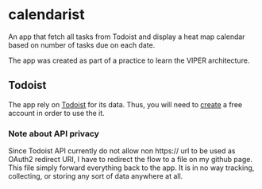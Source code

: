 # calendarist
An app that fetch all tasks from Todoist and display a heat map calendar based on number of tasks due on each date.

The app was created as part of a practice to learn the VIPER architecture.

## Todoist
The app rely on [Todoist](https://todoist.com) for its data. Thus, you will need to [create](https://todoist.com/Users/showRegister) a free account in order to use the it.

### Note about API privacy
Since Todoist API currently do not allow non https:// url to be used as OAuth2 redirect URI, I have to redirect the flow to a file on my github page. This file simply forward everything back to the app. It is in no way tracking, collecting, or storing any sort of data anywhere at all.
